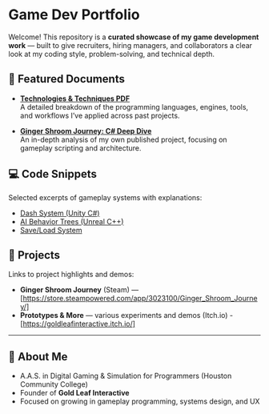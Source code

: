 # Game Dev Portfolio

Welcome! This repository is a **curated showcase of my game development work** — built to give 
recruiters, hiring managers, and collaborators a clear look at my coding style, problem-solving, 
and technical depth.

## 📄 Featured Documents
- **[Technologies & Techniques PDF](Docs/MC_ProjectExperiences.pdf)**  
  A detailed breakdown of the programming languages, engines, tools, and workflows I’ve applied 
  across past projects.  

- **[Ginger Shroom Journey: C# Deep Dive](Docs/GSJ_CSharp_Analysis.pdf)**  
  An in-depth analysis of my own published project, focusing on gameplay scripting and 
  architecture.  

## 💻 Code Snippets
Selected excerpts of gameplay systems with explanations:  
- [Dash System (Unity C#)](Code-Snippets/DashSystem/README.md)  
- [AI Behavior Trees (Unreal C++)](Code-Snippets/AI-BehaviorTrees/README.md)  
- [Save/Load System](Code-Snippets/SaveSystem/README.md)  

## 🚀 Projects
Links to project highlights and demos:  
- **Ginger Shroom Journey** (Steam) — [https://store.steampowered.com/app/3023100/Ginger_Shroom_Journey/]  
- **Prototypes & More** — various experiments and demos (Itch.io) - [https://goldleafinteractive.itch.io/]

---

## 👋 About Me
- A.A.S. in Digital Gaming & Simulation for Programmers (Houston Community College)  
- Founder of **Gold Leaf Interactive**
- Focused on growing in gameplay programming, systems design, and UX

